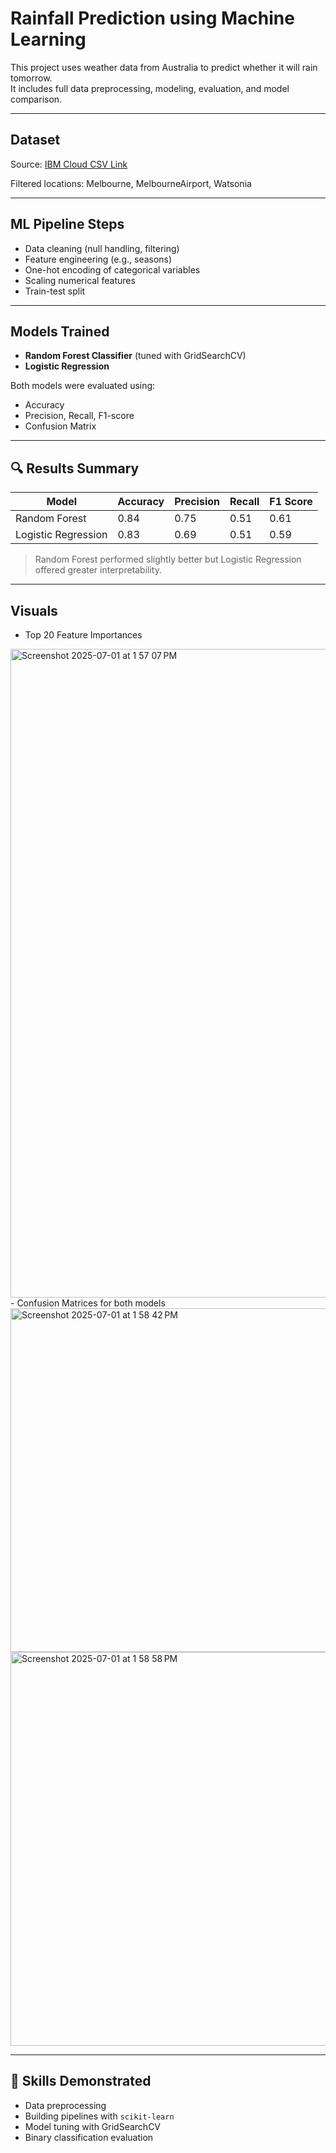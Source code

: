 # Rainfall Prediction using Machine Learning

This project uses weather data from Australia to predict whether it will rain tomorrow.  
It includes full data preprocessing, modeling, evaluation, and model comparison.

---

## Dataset
Source: [IBM Cloud CSV Link](https://cf-courses-data.s3.us.cloud-object-storage.appdomain.cloud/_0eYOqji3unP1tDNKWZMjg/weatherAUS-2.csv)

Filtered locations: Melbourne, MelbourneAirport, Watsonia

---

## ML Pipeline Steps

- Data cleaning (null handling, filtering)
- Feature engineering (e.g., seasons)
- One-hot encoding of categorical variables
- Scaling numerical features
- Train-test split

---

## Models Trained

- **Random Forest Classifier** (tuned with GridSearchCV)
- **Logistic Regression**

Both models were evaluated using:
- Accuracy
- Precision, Recall, F1-score
- Confusion Matrix

---

## 🔍 Results Summary

| Model              | Accuracy | Precision | Recall | F1 Score |
|--------------------|----------|-----------|--------|----------|
| Random Forest      | 0.84     | 0.75      | 0.51   | 0.61     |
| Logistic Regression| 0.83     | 0.69      | 0.51   | 0.59     |

> Random Forest performed slightly better but Logistic Regression offered greater interpretability.

---

## Visuals

- Top 20 Feature Importances
<img width="1038" alt="Screenshot 2025-07-01 at 1 57 07 PM" src="https://github.com/user-attachments/assets/47450de1-630a-480a-ab47-da18c8baa856" />
- Confusion Matrices for both models
<img width="550" alt="Screenshot 2025-07-01 at 1 58 42 PM" src="https://github.com/user-attachments/assets/8e496760-1d47-4153-bae8-530762c5b283" />
<img width="630" alt="Screenshot 2025-07-01 at 1 58 58 PM" src="https://github.com/user-attachments/assets/2b687921-3f95-4f1c-8f70-44e9dc18603e" />

---


## 🧠 Skills Demonstrated

- Data preprocessing
- Building pipelines with `scikit-learn`
- Model tuning with GridSearchCV
- Binary classification evaluation

